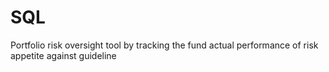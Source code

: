 # SQL
Portfolio risk oversight tool by tracking the fund actual performance of risk appetite against guideline

